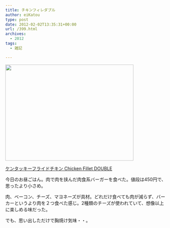 ```yaml
---
title: チキンフィレダブル
author: eiKatou
type: post
date: 2012-02-02T13:35:31+00:00
url: /399.html
archives:
  - 2012
tags:
  - 雑記

---
```

[<img src="http://eikatou.net/blog/wp-content/uploads/2012/02/20120202b.jpg" alt="" title="20120202b" width="400" height="300" class="alignnone size-full wp-image-401" srcset="/uploads/2012/02/20120202b.jpg 400w, /uploads/2012/02/20120202b-300x225.jpg 300w" sizes="(max-width: 400px) 100vw, 400px" />][1]
  
[ケンタッキーフライドチキン Chicken Fillet DOUBLE][2]

今日のお昼ごはん。肉で肉を挟んだ肉食系バーガーを食べた。値段は450円で、思ったより小さめ。

肉、ベーコン、チーズ、マヨネーズが具材。どれだけ食べても肉が減らず、バーカーというより肉を２つ食べた感じ。2種類のチーズが使われていて、想像以上に楽しめる味だった。

でも、思い出しただけで胸焼け気味・・。

 [1]: http://eikatou.net/blog/wp-content/uploads/2012/02/20120202b.jpg
 [2]: http://www.kfc.co.jp/double/
